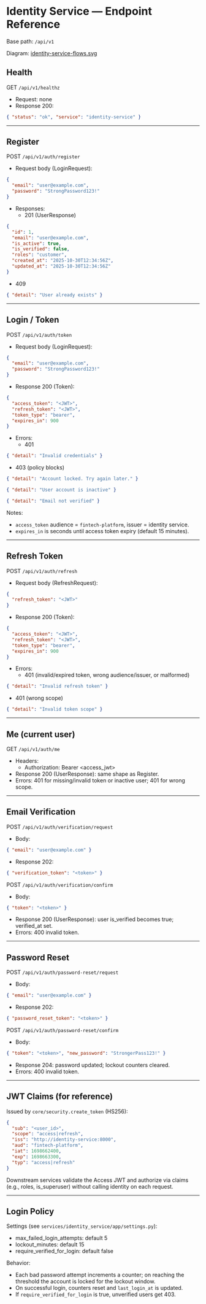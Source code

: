 # Identity Service — Endpoint Reference

Base path: `/api/v1`

Diagram: [identity-service-flows.svg](./identity-service-flows.svg)

## Health

GET `/api/v1/healthz`

- Request: none
- Response 200:
```json
{ "status": "ok", "service": "identity-service" }
```

---

## Register

POST `/api/v1/auth/register`

- Request body (LoginRequest):
```json
{
  "email": "user@example.com",
  "password": "StrongPassword123!"
}
```
- Responses:
  - 201 (UserResponse)
```json
{
  "id": 1,
  "email": "user@example.com",
  "is_active": true,
  "is_verified": false,
  "roles": "customer",
  "created_at": "2025-10-30T12:34:56Z",
  "updated_at": "2025-10-30T12:34:56Z"
}
```
  - 409
```json
{ "detail": "User already exists" }
```

---

## Login / Token

POST `/api/v1/auth/token`

- Request body (LoginRequest):
```json
{
  "email": "user@example.com",
  "password": "StrongPassword123!"
}
```
- Response 200 (Token):
```json
{
  "access_token": "<JWT>",
  "refresh_token": "<JWT>",
  "token_type": "bearer",
  "expires_in": 900
}
```
- Errors:
  - 401
```json
{ "detail": "Invalid credentials" }
```
  - 403 (policy blocks)
```json
{ "detail": "Account locked. Try again later." }
```
```json
{ "detail": "User account is inactive" }
```
```json
{ "detail": "Email not verified" }
```

Notes:
- `access_token` audience = `fintech-platform`, issuer = identity service.
- `expires_in` is seconds until access token expiry (default 15 minutes).

---

## Refresh Token

POST `/api/v1/auth/refresh`

- Request body (RefreshRequest):
```json
{
  "refresh_token": "<JWT>"
}
```
- Response 200 (Token):
```json
{
  "access_token": "<JWT>",
  "refresh_token": "<JWT>",
  "token_type": "bearer",
  "expires_in": 900
}
```
- Errors:
  - 401 (invalid/expired token, wrong audience/issuer, or malformed)
```json
{ "detail": "Invalid refresh token" }
```
  - 401 (wrong scope)
```json
{ "detail": "Invalid token scope" }
```

---

## Me (current user)

GET `/api/v1/auth/me`

- Headers:
  - Authorization: Bearer <access_jwt>
- Response 200 (UserResponse): same shape as Register.
- Errors: 401 for missing/invalid token or inactive user; 401 for wrong scope.

---

## Email Verification

POST `/api/v1/auth/verification/request`

- Body:
```json
{ "email": "user@example.com" }
```
- Response 202:
```json
{ "verification_token": "<token>" }
```

POST `/api/v1/auth/verification/confirm`

- Body:
```json
{ "token": "<token>" }
```
- Response 200 (UserResponse): user is_verified becomes true; verified_at set.
- Errors: 400 invalid token.

---

## Password Reset

POST `/api/v1/auth/password-reset/request`

- Body:
```json
{ "email": "user@example.com" }
```
- Response 202:
```json
{ "password_reset_token": "<token>" }
```

POST `/api/v1/auth/password-reset/confirm`

- Body:
```json
{ "token": "<token>", "new_password": "StrongerPass123!" }
```
- Response 204: password updated; lockout counters cleared.
- Errors: 400 invalid token.

---

## JWT Claims (for reference)

Issued by `core/security.create_token` (HS256):
```json
{
  "sub": "<user_id>",
  "scope": "access|refresh",
  "iss": "http://identity-service:8000",
  "aud": "fintech-platform",
  "iat": 1698662400,
  "exp": 1698663300,
  "typ": "access|refresh"
}
```

Downstream services validate the Access JWT and authorize via claims (e.g., roles, is_superuser) without calling identity on each request.

---

## Login Policy

Settings (see `services/identity_service/app/settings.py`):

- max_failed_login_attempts: default 5
- lockout_minutes: default 15
- require_verified_for_login: default false

Behavior:
- Each bad password attempt increments a counter; on reaching the threshold the account is locked for the lockout window.
- On successful login, counters reset and `last_login_at` is updated.
- If `require_verified_for_login` is true, unverified users get 403.
